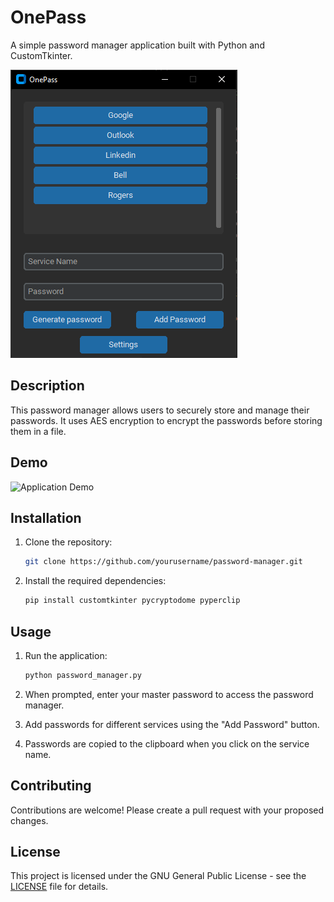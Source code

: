 # OnePass

A simple password manager application built with Python and CustomTkinter.

![Application Screenshot](images/screenshot1.png)

## Description

This password manager allows users to securely store and manage their passwords. It uses AES encryption to encrypt the passwords before storing them in a file.

## Demo

![Application Demo](videos/demo.gif)

## Installation

1. Clone the repository:

    ```bash
    git clone https://github.com/yourusername/password-manager.git
    ```

2. Install the required dependencies:

    ```bash
    pip install customtkinter pycryptodome pyperclip
    ```

## Usage

1. Run the application:

    ```bash
    python password_manager.py
    ```

2. When prompted, enter your master password to access the password manager.

3. Add passwords for different services using the "Add Password" button.

4. Passwords are copied to the clipboard when you click on the service name.

## Contributing

Contributions are welcome! Please create a pull request with your proposed changes.

## License

This project is licensed under the GNU General Public License - see the [LICENSE](LICENSE) file for details.
